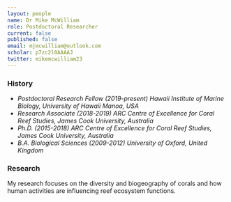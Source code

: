 ```yaml
---
layout: people
name: Dr Mike McWilliam
role: Postdoctoral Researcher
current: false
published: false
email: mjmcwilliam@outlook.com
scholar: p7zc2l0AAAAJ
twitter: mikemcwilliam23
---
```


### History

- *Postdoctoral Research Fellow (2019-present) Hawaii Institute of Marine Biology, University of Hawaii Manoa, USA*
- *Research Associate (2018-2019) ARC Centre of Excellence for Coral Reef Studies, James Cook University, Australia*
- *Ph.D. (2015-2018) ARC Centre of Excellence for Coral Reef Studies, James Cook University, Australia*
- *B.A. Biological Sciences (2009-2012) University of Oxford, United Kingdom*

### Research

My research focuses on the diversity and biogeography of corals and how human activities are influencing reef ecosystem functions.
